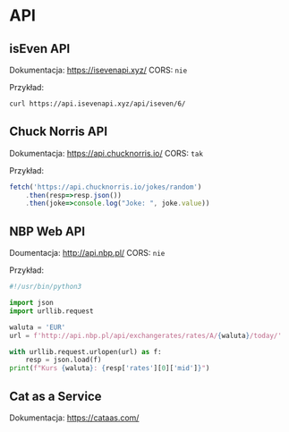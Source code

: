 # API

## isEven API

Dokumentacja: <https://isevenapi.xyz/>
CORS: `nie`

Przykład:
```bash
curl https://api.isevenapi.xyz/api/iseven/6/
```

## Chuck Norris API

Dokumentacja: https://api.chucknorris.io/
CORS: `tak`

Przykład:
```javascript
fetch('https://api.chucknorris.io/jokes/random')
    .then(resp=>resp.json())
    .then(joke=>console.log("Joke: ", joke.value))
```

## NBP Web API

Doumentacja: <http://api.nbp.pl/>
CORS: `nie`

Przykład:
```python
#!/usr/bin/python3

import json
import urllib.request

waluta = 'EUR'
url = f'http://api.nbp.pl/api/exchangerates/rates/A/{waluta}/today/'

with urllib.request.urlopen(url) as f:
    resp = json.load(f)
print(f"Kurs {waluta}: {resp['rates'][0]['mid']}")
```

## Cat as a Service

Dokumentacja: <https://cataas.com/>

